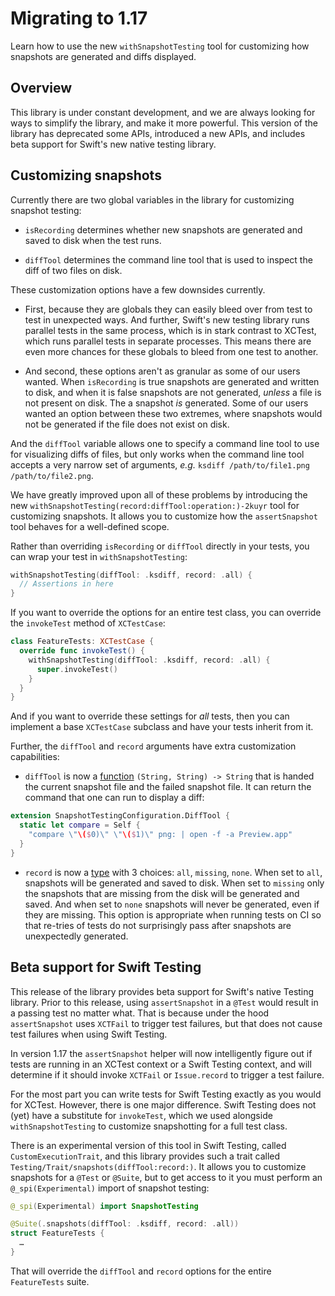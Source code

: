 # Migrating to 1.17

Learn how to use the new `withSnapshotTesting` tool for customizing how snapshots are generated and
diffs displayed.

## Overview

This library is under constant development, and we are always looking for ways to simplify the 
library, and make it more powerful. This version of the library has deprecated some APIs,
introduced a new APIs, and includes beta support for Swift's new native testing library.  

## Customizing snapshots

Currently there are two global variables in the library for customizing snapshot testing:

  * ``isRecording`` determines whether new snapshots are generated and saved to disk when the test
    runs.

  * ``diffTool`` determines the command line tool that is used to inspect the diff of two files on
    disk.

These customization options have a few downsides currently. 

  * First, because they are globals they can easily bleed over from test to test in unexpected ways.
    And further, Swift's new testing library runs parallel tests in the same process, which is in
    stark contrast to XCTest, which runs parallel tests in separate processes. This means there are
    even more chances for these globals to bleed from one test to another.

  * And second, these options aren't as granular as some of our users wanted. When ``isRecording``
    is true snapshots are generated and written to disk, and when it is false snapshots are not 
    generated, _unless_ a file is not present on disk. The a snapshot _is_ generated. Some of our
    users wanted an option between these two extremes, where snapshots would not be generated if the
    file does not exist on disk.

And the ``diffTool`` variable allows one to specify a command line tool to use for visualizing
diffs of files, but only works when the command line tool accepts a very narrow set of arguments, 
_e.g._ `ksdiff /path/to/file1.png /path/to/file2.png`.

We have greatly improved upon all of these problems by introducing the new 
``withSnapshotTesting(record:diffTool:operation:)-2kuyr`` tool for customizing snapshots. It 
allows you to customize how the `assertSnapshot` tool behaves for a well-defined scope.

Rather than overriding `isRecording` or `diffTool` directly in your tests, you can wrap your test in
`withSnapshotTesting`:

```swift
withSnapshotTesting(diffTool: .ksdiff, record: .all) {
  // Assertions in here
}
```

If you want to override the options for an entire test class, you can override the `invokeTest`
method of `XCTestCase`:

```swift
class FeatureTests: XCTestCase {
  override func invokeTest() {
    withSnapshotTesting(diffTool: .ksdiff, record: .all) {
      super.invokeTest()
    }
  }
}
```

And if you want to override these settings for _all_ tests, then you can implement a base
`XCTestCase` subclass and have your tests inherit from it.

Further, the `diffTool` and `record` arguments have extra customization capabilities:

  * `diffTool` is now a [function](<doc:SnapshotTestingConfiguration/DiffTool-swift.struct>) 
    `(String, String) -> String` that is handed the current snapshot file and the failed snapshot
    file. It can return the command that one can run to display a diff:

  ```swift
  extension SnapshotTestingConfiguration.DiffTool {
    static let compare = Self { 
      "compare \"\($0)\" \"\($1)\" png: | open -f -a Preview.app" 
    }
  }
  ```

  * `record` is now a [type](<doc:SnapshotTestingConfiguration/Record-swift.struct>) with 3
    choices: `all`, `missing`, `none`. When set to `all`, snapshots will be generated and saved to 
    disk. When set to `missing` only the snapshots that are missing from the disk will be generated
    and saved. And when set to `none` snapshots will never be generated, even if they are missing.
    This option is appropriate when running tests on CI so that re-tries of tests do not
    surprisingly pass after snapshots are unexpectedly generated.

## Beta support for Swift Testing

This release of the library provides beta support for Swift's native Testing library. Prior to this
release, using `assertSnapshot` in a `@Test` would result in a passing test no matter what. That is
because under the hood `assertSnapshot` uses `XCTFail` to trigger test failures, but that does not
cause test failures when using Swift Testing.

In version 1.17 the `assertSnapshot` helper will now intelligently figure out if tests are running
in an XCTest context or a Swift Testing context, and will determine if it should invoke `XCTFail` or
`Issue.record` to trigger a test failure.

For the most part you can write tests for Swift Testing exactly as you would for XCTest. However,
there is one major difference. Swift Testing does not (yet) have a substitute for `invokeTest`,
which we used alongside `withSnapshotTesting` to customize snapshotting for a full test class.

There is an experimental version of this tool in Swift Testing, called `CustomExecutionTrait`, and
this library provides such a trait called ``Testing/Trait/snapshots(diffTool:record:)``. It allows 
you to customize snapshots for a `@Test` or `@Suite`, but to get access to it you must perform an
`@_spi(Experimental)` import of snapshot testing:

```swift
@_spi(Experimental) import SnapshotTesting

@Suite(.snapshots(diffTool: .ksdiff, record: .all))
struct FeatureTests {
  …
}
```

That will override the `diffTool` and `record` options for the entire `FeatureTests` suite.
